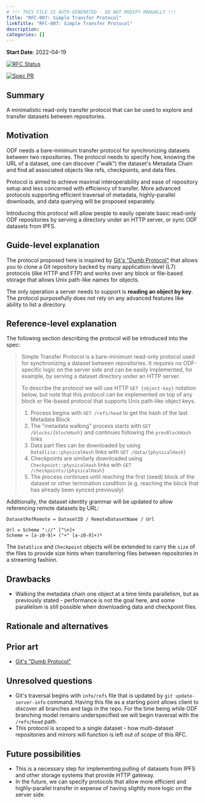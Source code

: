 ```yaml
---
# !!! THIS FILE IS AUTO-GENERATED - DO NOT MODIFY MANUALLY !!!
Title: "RFC-007: Simple Transfer Protocol"
linkTitle: "RFC-007: Simple Transfer Protocol"
description:
categories: []
---
```


**Start Date**: 2022-04-19

[![RFC Status](https://img.shields.io/github/issues/detail/state/kamu-data/open-data-fabric/26?label=RFC%20Status)](https://github.com/kamu-data/open-data-fabric/issues/26)

[![Spec PR](https://img.shields.io/github/pulls/detail/state/kamu-data/open-data-fabric/27?label=Spec%20PR)](https://github.com/kamu-data/open-data-fabric/pull/27)

## Summary

A minimalistic read-only transfer protocol that can be used to explore and transfer datasets between repositories.

## Motivation

ODF needs a bare-minimum transfer protocol for synchronizing datasets between two repositories. The protocol needs to specify how, knowing the URL of a dataset, one can discover ("walk") the dataset's Metadata Chain and find all associated objects like refs, checkpoints, and data files.

Protocol is aimed to achieve maximal interoperability and ease of repository setup and less concerned with efficiency of transfer. More advanced protocols supporting efficient traversal of metadata, highly-parallel downloads, and data querying will be proposed separately.

Introducing this protocol will allow people to easily operate basic read-only ODF repositories by serving a directory under an HTTP server, or sync ODF datasets from IPFS.

## Guide-level explanation

The protocol proposed here is inspired by [Git's "Dumb Protocol"](https://git-scm.com/book/en/v2/Git-Internals-Transfer-Protocols) that allows you to clone a Git repository backed by many application-level (L7) protocols (like HTTP and FTP) and works over any block or file-based storage that allows Unix path-like names for objects.

The only operation a server needs to support is **reading an object by key**. The protocol purposefully does not rely on any advanced features like ability to list a directory.

## Reference-level explanation

The following section describing the protocol will be introduced into the spec:

> Simple Transfer Protocol is a bare-minimum read-only protocol used for synchronizing a dataset between repositories. It requires no ODF-specific logic on the server side and can be easily implemented, for example, by serving a dataset directory under an HTTP server.
>
> To describe the protocol we will use HTTP `GET {object-key}` notation below, but note that this protocol can be implemented on top of any block or file-based protocol that supports Unix path-like object keys.
> 
> 1) Process begins with `GET /refs/head` to get the hash of the last Metadata Block
> 2) The "metadata walking" process starts with `GET /blocks/{blockHash}` and continues following the `prevBlockHash` links
> 3) Data part files can be downloaded by using `DataSlice::physicalHash` links with `GET /data/{physicalHash}`
> 4) Checkpoints are similarly downloaded using `Checkpoint::physicalHash` links with `GET /checkpoints/{physicalHash}`
> 5) The process continues until reaching the first (seed) block of the dataset or other termination condition (e.g. reaching the block that has already been synced previously)

Additionally, the dataset identity grammar will be updated to allow referencing remote datasets by URL:

```peg
DatasetRefRemote = DatasetID / RemoteDatasetName / Url

Url = Scheme "://" [^\n]+
Scheme = [a-z0-9]+ ("+" [a-z0-9]+)*
```

The `DataSlice` and `Checkpoint` objects will be extended to carry the `size` of the files to provide size hints when transferring files between repositories in a streaming fashion.

## Drawbacks

- Walking the metadata chain one object at a time limits parallelism, but as previously stated - performance is not the goal here, and some parallelism is still possible when downloading data and checkpoint files.

## Rationale and alternatives

## Prior art

- [Git's "Dumb Protocol"](https://git-scm.com/book/en/v2/Git-Internals-Transfer-Protocols)

## Unresolved questions

- Git's traversal begins with `info/refs` file that is updated by `git update-server-info` command. Having this file as a starting point allows client to discover all branches and tags in the repo. For the time being while ODF branching model remains underspecified we will begin traversal with the `/refs/head` path.
- This protocol is scoped to a single dataset - how multi-dataset repositories and mirrors will function is left out of scope of this RFC.

## Future possibilities

- This is a necessary step for implementing pulling of datasets from IPFS and other storage systems that provide HTTP gateway.
- In the future, we can specify protocols that allow more efficient and highly-parallel transfer in expense of having slightly more logic on the server side.